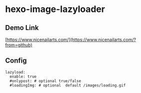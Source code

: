 # hexo-image-lazyloader

## Demo Link
[https://www.nicenailarts.com/](https://www.nicenailarts.com/?from=github)


## Config
```
lazyload:
  enable: true
  #onlypost: # optional true/false
  #loadingImg: # optional  default /images/loading.gif
```